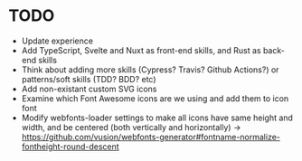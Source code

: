 # TODO
- Update experience
- Add TypeScript, Svelte and Nuxt as front-end skills, and Rust as back-end skills
- Think about adding more skills (Cypress? Travis? Github Actions?) or patterns/soft skills (TDD? BDD? etc)
- Add non-existant custom SVG icons
- Examine which Font Awesome icons are we using and add them to icon font
- Modify webfonts-loader settings to make all icons have same height and width, and be centered (both vertically and horizontally) -> https://github.com/vusion/webfonts-generator#fontname-normalize-fontheight-round-descent
